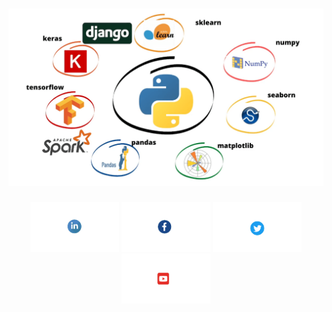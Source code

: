 # ![OusmanHamit](https://github.com/OusmanHamit/OusmanHamit/blob/main/banner.png)

<p align='center'>
    <a href="https://www.linkedin.com/in/ousman-hamit-hassani/"><img height="80" src="https://github.com/OusmanHamit/OusmanHamit/blob/main/linkedin.png"></a> 
    <a href="https://www.facebook.com/La-chaine-openclass4all-346728962011907/"><img height="80" src="https://github.com/OusmanHamit/OusmanHamit/blob/main/facebook.png"></a> 
    <a href="https://twitter.com/HassaniOusman/likes"><img height="80" src="https://github.com/OusmanHamit/OusmanHamit/blob/main/twitter.png"></a>
    <a href="https://www.youtube.com/channel/UCE-613S-bsuLukwHDhnRxIA/?sub_confirmation=1"><img height="80" src="https://github.com/OusmanHamit/OusmanHamit/blob/main/youtube.png"></a>
</p>
